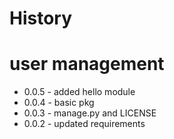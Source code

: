 # History

# user management
- 0.0.5 - added hello module
- 0.0.4 - basic pkg 
- 0.0.3 - manage.py and LICENSE
- 0.0.2 - updated requirements
